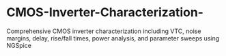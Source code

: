 # CMOS-Inverter-Characterization-
Comprehensive CMOS inverter characterization including VTC, noise margins, delay, rise/fall times, power analysis, and parameter sweeps using NGSpice
